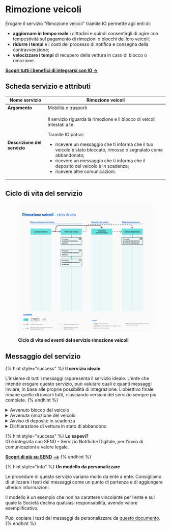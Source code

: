 # Rimozione veicoli

Erogare il servizio "Rimozione veicoli" tramite IO permette agli enti di:

* **aggiornare in tempo reale** i cittadini e quindi consentirgli di agire con tempestività sul pagamento di rimozioni o blocchi dei loro veicoli;
* **ridurre i tempi** e i costi del processo di notifica e consegna della contravvenzione;
* **velocizzare i tempi** di recupero della vettura in caso di blocco o rimozione.

[**Scopri tutti i benefici di integrarsi con IO →**  ](../../cose-io-e-qual-e-il-suo-obiettivo.md#perche-integrarsi-con-io)

## Scheda servizio e attributi

| **Nome servizio**            | Rimozione veicoli                                                                                                                                                                                                                                                                                                                                                              |
| ---------------------------- | ------------------------------------------------------------------------------------------------------------------------------------------------------------------------------------------------------------------------------------------------------------------------------------------------------------------------------------------------------------------------------ |
| **Argomento**                | Mobilità e trasporti                                                                                                                                                                                                                                                                                                                                                           |
| **Descrizione del servizio** | <p>Il servizio riguarda la rimozione e il blocco di veicoli intestati a te.</p><p></p><p>Tramite IO potrai:</p><ul><li>ricevere un messaggio che ti informa che il tuo veicolo è stato bloccato, rimosso o segnalato come abbandonato;</li><li>ricevere un messaggio che ti informa che il deposito del veicolo è in scadenza;</li><li>ricevere altre comunicazioni.</li></ul> |

## **Ciclo di vita del servizio**

<figure><img src="../../.gitbook/assets/Rimozioni.5.png" alt=""><figcaption><p><strong>Ciclo di vita ed eventi del servizio rimozione veicoli</strong></p></figcaption></figure>

## Messaggio del servizio

{% hint style="success" %}
**Il servizio ideale**

L'insieme di tutti i messaggi rappresenta il servizio ideale. L'ente che intende erogare questo servizio, può valutare quali e quanti messaggi inviare, in base alle proprie possibilità di integrazione. L'obiettivo finale rimane quello di inviarli tutti, rilasciando versioni del servizio sempre più complete.
{% endhint %}

<details>

<summary>Avvenuto blocco del veicolo</summary>

**🖋 Titolo del messaggio:** Il tuo veicolo è stato bloccato

🗒 **Testo del messaggio**:&#x20;

Il \<gg/mm/aaaa> alle \<hh:mm>, in \<indirizzo>, il veicolo targato \<targa> è stato bloccato con le ganasce per queste violazioni:&#x20;

**• \<tipologia di violazione> - art. \<numero>**

**Accertamento numero**: \<numero accertamento>

\[Vedi accertamento]\(URL)

\<Inserire indicazioni su cosa deve fare il destinatario, per es. "Contatta la polizia locale al numero">. Per maggiori informazioni visita \[questo sito]\(URL).

**🪄  Pulsante**: n/a

**---**

**Destinatari**: Il cittadino a cui è stato bloccato il veicolo in seguito a violazione

**Quando inviarlo**: Quando è commessa la violazione e il blocco è stato applicato

**User story**: <mark style="color:purple;">Come cittadino voglio ricevere notifica immediata della violazione commessa e del blocco apposto</mark>&#x20;

<mark style="color:purple;">ℹ️</mark> Questo messaggio arriva sempre insieme ad un [messaggio di preavviso di accertamento](multe-per-violazione-codice-della-strada.md#emissione-preavviso-di-accertamento), puoi decidere di mandare un messaggio unico. &#x20;

</details>

<details>

<summary>Avvenuta rimozione del veicolo</summary>

**🖋 Titolo del messaggio:** Il tuo veicolo è stato rimosso&#x20;

🗒 **Testo del messaggio**:  Il \<gg/mm/aaaa> alle \<hh:mm>, in \<indirizzo>, il veicolo targato \<targa> è stato rimosso per queste violazioni:

* **\<tipologia di violazione> - art. \<numero>**

**Accertamento numero**: \<numero accertamento>

\[Vedi accertamento]\(URL)

Il tuo veicolo si trova presso il deposito in \<indirizzo>.\
\
\<Inserire indicazioni su cosa deve fare il destinatario, per es. "Hai tempo fino al \<gg/mm/aa> per ritirarlo>. Per maggiori informazioni visita \[questo sito]\(URL) o contatta \<ente da contattare>\<modalità di contatto>.

**🪄  Pulsante**: n/a

**---**

**Destinatari**: Il cittadino a cui è stato bloccato il veicolo in seguito a violazione

**Quando inviarlo**: Quando è commessa la violazione e la rimozione è stata effettuata

**User story**: <mark style="color:purple;">Come cittadino voglio ricevere notifica immediata della violazione commessa e della rimozione avvenuta</mark>&#x20;

<mark style="color:purple;">ℹ️</mark> Questo messaggio arriva sempre insieme ad un [messaggio di preavviso di accertamento](multe-per-violazione-codice-della-strada.md#emissione-preavviso-di-accertamento), puoi decidere di mandare un messaggio unico. &#x20;

</details>

<details>

<summary>Avviso di deposito in scadenza</summary>

**🖋 Titolo del messaggio:** Il deposito del tuo veicolo è in scadenza

🗒 **Testo del messaggio**:  Hai tempo fino al \<gg/mm/aaaa> per ritirare il veicolo targato \<numero targa> presso il deposito in \<indirizzo>.&#x20;

Potrai ritirarlo solo dopo avere pagato i costi di servizio e deposito. Se non lo ritiri entro il termine stabilito, \<inserire cosa succede>.&#x20;

Per maggiori informazioni visita \[questo sito]\(URL) o contatta \<ente da contattare>\<modalità di contatto>.

**🪄 Pulsante**: n/a

**---**

**Destinatari**:  Il cittadino a cui è stato bloccato e rimosso il veicolo in seguito a violazione e non è andato a ritirarla&#x20;

**Quando inviarlo**: Quando la scadenza del deposito si avvicina

**User story**: <mark style="color:purple;">Come cittadino voglio ricevere notifica immediata delle prossime scadenze</mark>

</details>

<details>

<summary>Dichiarazione di vettura in stato di abbandono</summary>

**🖋 Titolo del messaggio:** Il tuo veicolo risulta abbandonato

🗒 **Testo del messaggio**: Il veicolo targato \<targa> in \<indirizzo> è considerato in stato in abbandono.&#x20;

\<Inserire indicazioni su cosa deve fare il destinatario, per es. "Hai tempo fino al \<gg/mm/aa> per contattare \<nome ente>...>. Per maggiori informazioni visita \[questo sito]\(URL) o contatta \<ente da contattare>\<modalità di contatto>.

**🪄 Pulsante**: n/a

**---**

**Destinatari**: Il cittadino che ha abbandonato un veicolo per strada o non lo ha mai ritirato dal deposito a fronte di una rimozione&#x20;

**Quando inviarlo**: Quando il mezzo è ritrovato oppure il termine del deposito è scaduto

**User story**: <mark style="color:purple;">Come cittadino voglio ricevere notifica immediata se il mio veicolo sta per essere considerato abbandonato</mark>&#x20;

</details>

{% hint style="success" %}
**Lo sapevi?**\
IO è integrata con SEND - Servizio Notifiche Digitale, per l'invio di comunicazioni a valore legale.

[**Scopri di più su SEND**](https://www.pagopa.it/it/prodotti-e-servizi/piattaforma-notifiche-digitali) [**-->**](https://www.pagopa.it/it/prodotti-e-servizi/piattaforma-notifiche-digitali)
{% endhint %}

{% hint style="info" %}
**Un modello da personalizzare**

Le procedure di questo servizio variano molto da ente a ente. Consigliamo di utilizzare i testi dei messaggi come un punto di partenza e di aggiungere ulteriori informazioni.&#x20;

Il modello è un esempio che non ha carattere vincolante per l’ente e sul quale la Società declina qualsiasi responsabilità, avendo valore esemplificativo.

Puoi copiare i testi dei messaggi da personalizzare da [questo documento](https://docs.google.com/spreadsheets/d/1xveBu0d5oxLGI2alfBJxg181uqNMIiPrX6RZZP67K5k/edit#gid=538647580).
{% endhint %}
